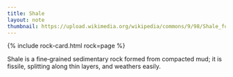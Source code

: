 ```yaml
---
title: Shale
layout: note
thumbnail: https://upload.wikimedia.org/wikipedia/commons/9/98/Shale_formation%2C_Marble_Canyon%2C_Kootenay_National_Park%2C_British_Columbia%2C_2025-07-11.jpg
---
```

{% include rock-card.html rock=page %}

Shale is a fine‑grained sedimentary rock formed from compacted mud; it is fissile, splitting along thin layers, and weathers easily.
